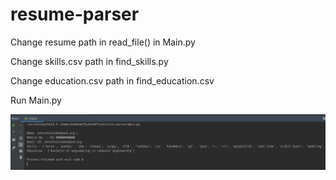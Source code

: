 # resume-parser

Change resume path in read_file() in Main.py

Change skills.csv path in find_skills.py

Change education.csv path in find_education.csv

Run Main.py

![output](output1.png) 
